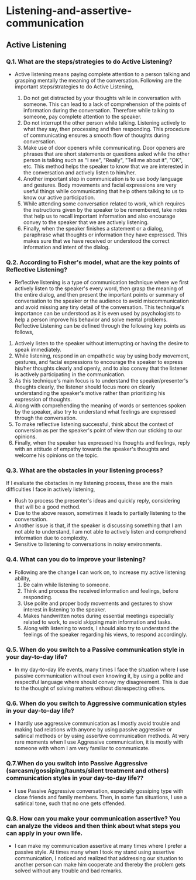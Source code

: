 # Listening-and-assertive-communication

## Active Listening 

### Q.1. What are the steps/strategies to do Active Listening?

* Active listening means paying complete attention to a person talking and grasping mentally the meaning of the conversation. Following are the important steps/strategies to do Active Listening,
  
  1. Do not get distracted by your thoughts while in conversation with someone. This can lead to a lack of comprehension of the points of information during the conversation. Therefore while talking to someone, pay complete attention to the speaker.
  2. Do not interrupt the other person while talking. Listening actively to what they say, then processing and then responding. This procedure of communicating ensures a smooth flow of thoughts during conversation. 
  3. Make use of door openers while communicating. Door openers are phrases that are short statements or questions asked while the other person is talking such as "I see", "Really", "Tell me about it", "OK", etc. This method helps the speaker to know that we are interested in the conversation and actively listen to him/her.
  4. Another important step in communication is to use body language and gestures. Body movements and facial expressions are very useful things while communicating that help others talking to us to know our active participation.    
  5. While attending some conversation related to work, which requires the instructions given by the speaker to be remembered, take notes that help us to recall important information and also encourage convey to the speaker that we are actively listening.
  6. Finally, when the speaker finishes a statement or a dialog, paraphrase what thoughts or information they have expressed. This makes sure that we have received or understood the correct information and intent of the dialog.


### Q.2. According to Fisher's model, what are the key points of Reflective Listening?
* Reflective listening is a type of communication technique where we first actively listen to the speaker's every word, then grasp the meaning of the entire dialog, and then present the important points or summary of conversation to the speaker or the audience to avoid miscommunication and avoid missing any tiny detail of the conversation. This technique's importance can be understood as it is even used by psychologists to help a person improve his behavior and solve mental problems.
Reflective Listening can be defined through the following key points as follows,
1. Actively listen to the speaker without interrupting or having the desire to speak immediately. 
2. While listening, respond in an empathetic way by using body movement, gestures, and facial expressions to encourage the speaker to express his/her thoughts clearly and openly, and to also convey that the listener is actively participating in the communication.
3. As this technique's main focus is to understand the speaker/presenter's thoughts clearly, the listener should focus more on clearly understanding the speaker's motive rather than prioritizing his expression of thoughts.
4. Along with comprehending the meaning of words or sentences spoken by the speaker, also try to understand what feelings are expressed through the conversation. 
5. To make reflective listening successful, think about the context of conversion as per the speaker's point of view than our sticking to our opinions.
6. Finally, when the speaker has expressed his thoughts and feelings, reply with an attitude of empathy towards the speaker's thoughts and welcome his opinions on the topic.


### Q.3. What are the obstacles in your listening process?
If I evaluate the obstacles in my listening process, these are the main difficulties I face in actively listening,
 * Rush to process the presenter's ideas and quickly reply, considering that will be a good method.
 * Due to the above reason, sometimes it leads to partially listening to the conversation.
* Another issue is that, if the speaker is discussing something that I am not able to understand, I am not able to actively listen and comprehend information due to complexity.
* Sensitive to listening to conversations in noisy environments.


### Q.4. What can you do to improve your listening?
* Following are the change I can work on, to increase my active listening ability,
  1. Be calm while listening to someone.
  2. Think and process the received information and feelings, before responding.
  3. Use polite and proper body movements and gestures to show interest in listening to the speaker.
  4. Makes handwritten notes during essential meetings especially related to work, to avoid skipping main information and tasks.
  5. Along with listening to words, I should also try to understand the feelings of the speaker regarding his views, to respond accordingly.

### Q.5. When do you switch to a Passive communication style in your day-to-day life?
* In my day-to-day life events, many times I face the situation where I use passive communication without even knowing it, by using a polite and respectful language where should convey my disagreement. This is due to the thought of solving matters without disrespecting others.

### Q.6. When do you switch to Aggressive communication styles in your day-to-day life?
* I hardly use aggressive communication as I mostly avoid trouble and making bad relations with anyone by using passive aggressive or satirical methods or by using assertive communication methods. At very rare moments when I use Aggressive communication, it is mostly with someone with whom I am very familiar to communicate.

### Q.7.When do you switch into Passive Aggressive (sarcasm/gossiping/taunts/silent treatment and others) communication styles in your day-to-day life??
* I use Passive Aggressive conversation, especially gossiping type with close friends and family members. Then, in some fun situations, I use a satirical tone, such that no one gets offended.


### Q.8. How can you make your communication assertive? You can analyze the videos and then think about what steps you can apply in your own life. 
* I can make my communication assertive at many times where I prefer a passive style. At times many when I took my stand using assertive communication, I noticed and realized that addressing our situation to another person can make him cooperate and thereby the problem gets solved without any trouble and bad remarks.









